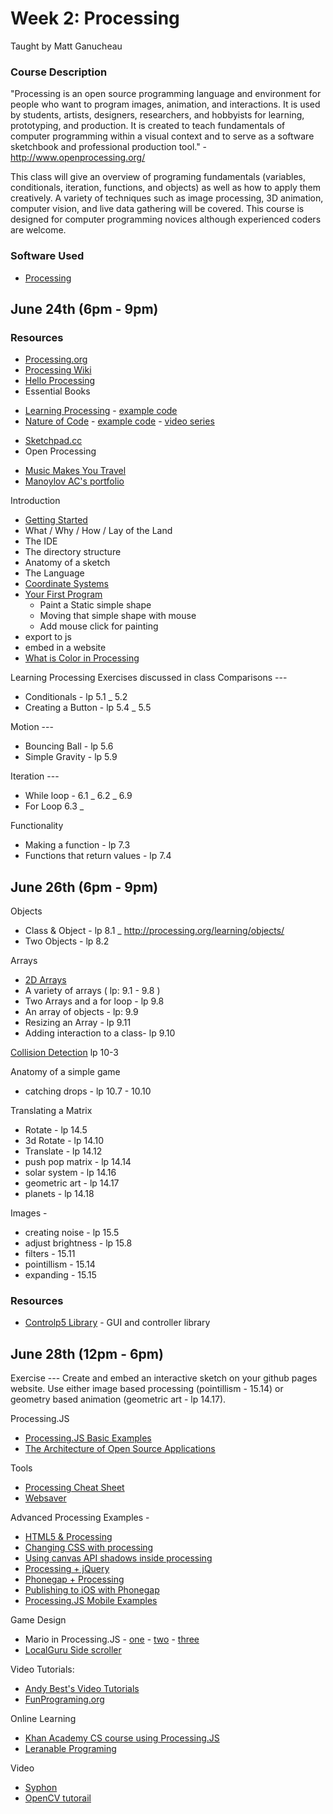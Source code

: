 # Week 2: Processing

Taught by Matt Ganucheau

### Course Description
"Processing is an open source programming language and environment for people who want to program images, animation, and interactions. It is used by students, artists, designers, researchers, and hobbyists for learning, prototyping, and production. It is created to teach fundamentals of computer programming within a visual context and to serve as a software sketchbook and professional production tool." - http://www.openprocessing.org/

This class will give an overview of programing fundamentals (variables, conditionals, iteration, functions, and objects) as well as how to apply them creatively. A variety of techniques such as image processing, 3D animation, computer vision, and live data gathering will be covered. This course is designed for computer programming novices although experienced coders are welcome.
### Software Used
* [Processing](http://processing.org)

## June 24th (6pm - 9pm)

### Resources
* [Processing.org](http://processing.org)
* [Processing Wiki](http://wiki.processing.org/w/Main_Page)
* [Hello Processing](http://hello.processing.org/)
* Essential Books
 - [Learning Processing](http://www.learningprocessing.com/) - [example code](http://www.learningprocessing.com/files/learningprocessing_examples.zip)
 - [Nature of Code](http://natureofcode.com/) - [example code](https://github.com/shiffman/The-Nature-of-Code) - [video series](http://video.natureofcode.com/)
* [Sketchpad.cc](http://Sketchpad.cc)
* Open Processing
 - [Music Makes You Travel](http://www.openprocessing.org/sketch/138877)
 - [Manoylov AC's portfolio](http://www.openprocessing.org/user/23616)

Introduction
* [Getting Started](http://processing.org/learning/gettingstarted/)
* What / Why / How / Lay of the Land
* The IDE
* The directory structure
* Anatomy of a sketch
* The Language
* [Coordinate Systems](http://processing.org/learning/drawing/)
* [Your First Program](https://www.processing.org/tutorials/gettingstarted/)
  - Paint a Static simple shape
  - Moving that simple shape with mouse
  - Add mouse click for painting
* export to js
* embed in a website
* [What is Color in Processing](http://www.processing.org/tutorials/color/)

Learning Processing Exercises discussed in class
Comparisons ---
* Conditionals - lp 5.1 _ 5.2
* Creating a Button - lp 5.4 _ 5.5

Motion ---
* Bouncing Ball - lp 5.6
* Simple Gravity - lp 5.9

Iteration ---
* While loop - 6.1 _ 6.2 _ 6.9
* For Loop 6.3 _  

Functionality
* Making a function - lp 7.3
* Functions that return values - lp 7.4

## June 26th (6pm - 9pm)

Objects
* Class & Object - lp 8.1 _ http://processing.org/learning/objects/
* Two Objects - lp 8.2

Arrays
* [2D Arrays](http://processing.org/learning/2darray/)
* A variety of arrays ( lp: 9.1 - 9.8 )
* Two Arrays and a for loop - lp 9.8
* An array of objects - lp: 9.9
* Resizing an Array - lp 9.11
* Adding interaction  to a class- lp 9.10

[Collision Detection](http://processing.org/learning/topics/circlecollision.html
) lp 10-3

Anatomy of a simple game
* catching drops - lp  10.7 - 10.10

Translating a Matrix
  * Rotate - lp 14.5
  * 3d Rotate - lp 14.10
  * Translate - lp 14.12
  * push pop matrix - lp 14.14
  * solar system - lp 14.16
  * geometric art - lp 14.17
  * planets - lp 14.18

Images -
  * creating noise - lp 15.5
  * adjust brightness - lp 15.8
  * filters - 15.11
  * pointillism - 15.14
  * expanding - 15.15

### Resources
* [Controlp5 Library](http://www.sojamo.de/libraries/controlP5/) -  GUI and controller library

## June 28th (12pm - 6pm)

Exercise ---
Create and embed an interactive sketch on your github pages website. Use either image based processing  (pointillism - 15.14) or geometry based animation (geometric art - lp 14.17).

Processing.JS
* [Processing.JS Basic Examples](http://processingjs.org/learning/basic/)
* [The Architecture of Open Source Applications](http://aosabook.org/en/pjs.html)

Tools
* [Processing Cheat Sheet](http://graphics.cs.williams.edu/courses/cs107/s11/lecture/14-rps/ProcessingCheatSheet.pdf)
* [Websaver](https://code.google.com/p/websaver/)

Advanced Processing Examples -
* [HTML5 & Processing](http://aaron-sherwood.com/processingjs/)
* [Changing CSS with processing](http://www.openprocessing.org/sketch/153084/create)
* [Using canvas API shadows inside processing](http://www.openprocessing.org/sketch/74153)
* [Processing + jQuery](http://fastcheetahs.com/blog/2012/11/using-processing-js-with-jquery/)
* [Phonegap + Processing](http://antonylees.blogspot.ca/2012/07/apache-cordova-phonegap-processingjs.html)
* [Publishing to iOS with Phonegap](http://ericmedine.com/processing-for-ios/)
* [Processing.JS Mobile Examples](https://github.com/processing-js/processing-mobile)

Game Design
* Mario in Processing.JS - [one](http://processingjs.nihongoresources.com/test/PjsGameEngine/docs/tutorial/basic.html) - [two](http://processingjs.nihongoresources.com/test/PjsGameEngine/docs/tutorial/mario.html) - [three](http://processingjs.nihongoresources.com/test/PjsGameEngine/docs/tutorial/more-mario.html)
* [LocalGuru Side scroller](http://www.local-guru.net/blog/2009/06/19/processing-tutorial)

Video Tutorials:
* [Andy Best's Video Tutorials](http://andybest.net/2010/01/5-processing-video-tutorials/)
* [FunPrograming.org](http://funprogramming.org/)

Online Learning
* [Khan Academy CS course using Processing.JS](https://www.khanacademy.org/computing/cs)
* [Leranable Programing](http://worrydream.com/LearnableProgramming/)

Video
* [Syphon](http://syphon.v002.info/)
* [OpenCV tutorail](http://createdigitalmotion.com/2009/02/processing-tutorials-getting-started-with-video-processing-via-opencv/)
